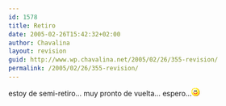 ```yaml
---
id: 1578
title: Retiro
date: 2005-02-26T15:42:32+02:00
author: Chavalina
layout: revision
guid: http://www.wp.chavalina.net/2005/02/26/355-revision/
permalink: /2005/02/26/355-revision/
---
```

estoy de semi-retiro&#8230; muy pronto de vuelta&#8230; espero&#8230;![emo](/imagenes/emoticonos/sonrisa.gif)
